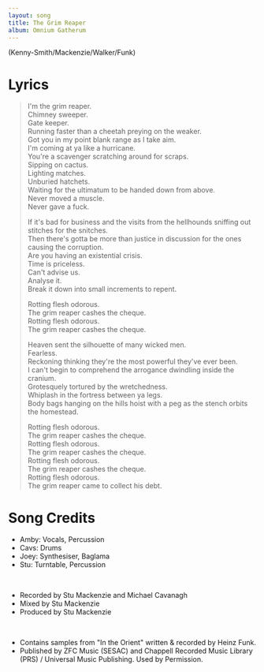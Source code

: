 ```yaml
---
layout: song
title: The Grim Reaper
album: Omnium Gatherum
---
```


(Kenny-Smith/Mackenzie/Walker/Funk)

# Lyrics

> I'm the grim reaper.  
> Chimney sweeper.  
> Gate keeper.  
> Running faster than a cheetah preying on the weaker.  
> Got you in my point blank range as I take aim.  
> I'm coming at ya like a hurricane.  
> You're a scavenger scratching around for scraps.  
> Sipping on cactus.  
> Lighting matches.  
> Unburied hatchets.  
> Waiting for the ultimatum to be handed down from above.  
> Never moved a muscle.  
> Never gave a fuck.  
>  
> If it's bad for business and the visits from the hellhounds sniffing out stitches for the snitches.  
> Then there's gotta be more than justice in discussion for the ones causing the corruption.  
> Are you having an existential crisis.  
> Time is priceless.  
> Can't advise us.  
> Analyse it.  
> Break it down into small increments to repent.  
>  
> Rotting flesh odorous.  
> The grim reaper cashes the cheque.  
> Rotting flesh odorous.  
> The grim reaper cashes the cheque.  
>  
> Heaven sent the silhouette of many wicked men.  
> Fearless.  
> Reckoning thinking they're the most powerful they've ever been.  
> I can't begin to comprehend the arrogance dwindling inside the cranium.  
> Grotesquely tortured by the wretchedness.  
> Whiplash in the fortress between ya legs.  
> Body bags hanging on the hills hoist with a peg as the stench orbits the homestead.  
>  
> Rotting flesh odorous.  
> The grim reaper cashes the cheque.  
> Rotting flesh odorous.  
> The grim reaper cashes the cheque.  
> Rotting flesh odorous.  
> The grim reaper cashes the cheque.  
> Rotting flesh odorous.  
> The grim reaper came to collect his debt.  

# Song Credits

* Amby: Vocals, Percussion
* Cavs: Drums
* Joey: Synthesiser, Baglama
* Stu: Turntable, Percussion
<br>

* Recorded by Stu Mackenzie and Michael Cavanagh
* Mixed by Stu Mackenzie
* Produced by Stu Mackenzie
<br>

* Contains samples from "In the Orient" written & recorded by Heinz Funk.
* Published by ZFC Music (SESAC) and Chappell Recorded Music Library (PRS) / Universal Music Publishing. Used by Permission.
